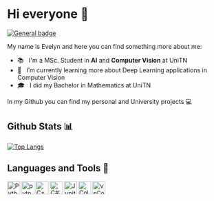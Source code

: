 # Hi everyone 👋

[![General badge](https://img.shields.io/badge/LinkedIn-0077B5?style=for-the-badge&logo=linkedin&logoColor=white)](https://www.linkedin.com/in/evelynturri/)

My name is Evelyn and here you can find something more about me: 
- 📚 &nbsp; I'm a MSc. Student in **AI** and **Computer Vision** at UniTN
- 🌱 &nbsp; I’m currently learning more about Deep Learning applications in Computer Vision
- 🎓 &nbsp; I did my Bachelor in Mathematics at UniTN

In my Github you can find my personal and University projects 💻




## Github Stats 📊 
[![Top Langs](https://github-readme-stats.vercel.app/api/top-langs/?username=evelynturri&layout=compact)](https://github.com/evelynturri)


## Languages and Tools 🔨
<a href="https://www.python.org" target="_blank"><img align="left" alt="Python" height ="30px" src="https://cdn.jsdelivr.net/gh/devicons/devicon/icons/python/python-original.svg"></a>
<a href="https://pytorch.org/" target="_blank"> <img align="left" src="https://cdn.jsdelivr.net/gh/devicons/devicon/icons/pytorch/pytorch-original.svg" alt="pytorch" height="30px"/> </a> 
<a href="https://cplusplus.com/" target="_blank"><img align="left" alt="C++" height ="30px" src="https://cdn.jsdelivr.net/gh/devicons/devicon/icons/cplusplus/cplusplus-original.svg"></a>
<a href="https://learn.microsoft.com/it-it/dotnet/csharp/" target="_blank"><img align="left" alt="C#" height ="30px" src="https://cdn.jsdelivr.net/gh/devicons/devicon/icons/csharp/csharp-original.svg"></a>
<a href="https://jupyter.org/" target="_blank"><img align="left" alt="Jupiter" height ="30px" src="https://cdn.jsdelivr.net/gh/devicons/devicon/icons/jupyter/jupyter-original-wordmark.svg"></a>
<a href="https://colab.research.google.com/" target="_blank"><img align="left" alt="Colab" height ="30px" src="https://upload.wikimedia.org/wikipedia/commons/thumb/d/d0/Google_Colaboratory_SVG_Logo.svg/1600px-Google_Colaboratory_SVG_Logo.svg.png?20221103151432"></a>
<a href="https://code.visualstudio.com/" target="_blank"><img align="left" alt="vsCode" height ="30px" src="https://cdn.jsdelivr.net/gh/devicons/devicon/icons/vscode/vscode-original.svg"></a>



<!--
**evelynturri/evelynturri** is a ✨ _special_ ✨ repository because its `README.md` (this file) appears on your GitHub profile.

Here are some ideas to get you started:

- 🔭 I’m currently working on ...
- 🌱 I’m currently learning ...
- 👯 I’m looking to collaborate on ...
- 🤔 I’m looking for help with ...
- 💬 Ask me about ...
- 📫 How to reach me: ...
- 😄 Pronouns: ...
- ⚡ Fun fact: ...
-->



